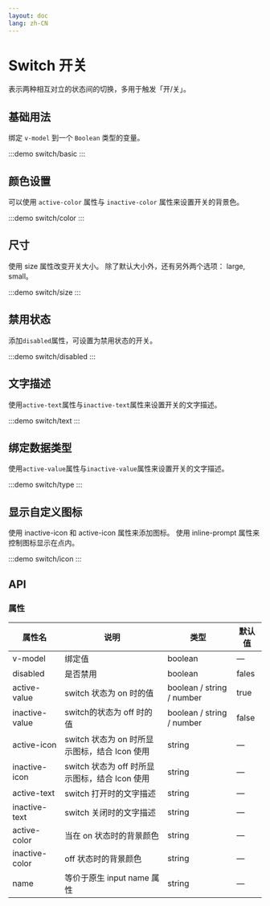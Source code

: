 ```yaml
---
layout: doc
lang: zh-CN
---
```


# Switch 开关

表示两种相互对立的状态间的切换，多用于触发「开/关」。

## 基础用法

绑定 `v-model` 到一个 `Boolean` 类型的变量。

:::demo
switch/basic
:::

## 颜色设置

可以使用 `active-color` 属性与 `inactive-color` 属性来设置开关的背景色。

:::demo
switch/color
:::

## 尺寸

使用 size 属性改变开关大小。 除了默认大小外，还有另外两个选项： large, small。

:::demo
switch/size
:::

## 禁用状态

添加`disabled`属性，可设置为禁用状态的开关。

:::demo
switch/disabled
:::

## 文字描述

使用`active-text`属性与`inactive-text`属性来设置开关的文字描述。

:::demo
switch/text
:::

## 绑定数据类型
使用`active-value`属性与`inactive-value`属性来设置开关的文字描述。

:::demo
switch/type
:::

## 显示自定义图标

使用 inactive-icon 和 active-icon 属性来添加图标。 使用 inline-prompt 属性来控制图标显示在点内。

:::demo
switch/icon
:::

## API

### 属性

| 属性名             | 说明                               | 类型                         | 默认值    |
|-----------------|----------------------------------|----------------------------|--------|
| v-model         | 绑定值                              | boolean                    | —      |
| disabled        | 是否禁用                             | boolean                    | fales  |
| active-value	   | switch 状态为 on 时的值	               | boolean / string / number  | 	true  |
| inactive-value	 | switch的状态为 off 时的值	              | boolean / string / number	 | 	false |
| active-icon     | switch 状态为 on 时所显示图标，结合 Icon 使用  | string                     | —      |
| inactive-icon   | switch 状态为 off 时所显示图标，结合 Icon 使用 | string                     | —      |
| active-text     | switch 打开时的文字描述                  | string                     | —      |
| inactive-text   | switch 关闭时的文字描述                  | string                     | —      |
| active-color    | 当在 on 状态时的背景颜色                   | string                     | —      |
| inactive-color  | off 状态时的背景颜色                     | string                     | —      |
| name            | 等价于原生 input name 属性              | string                     | —      |

